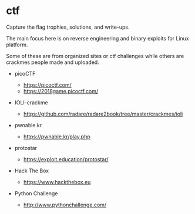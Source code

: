 # ctf

Capture the flag trophies, solutions, and write-ups.

The main focus here is on reverse engineering and binary exploits for Linux platform.

Some of these are from organized sites or ctf challenges while others are crackmes people made and uploaded.


* picoCTF
    * https://picoctf.com/
    * https://2018game.picoctf.com/

* IOLI-crackme
    * https://github.com/radare/radare2book/tree/master/crackmes/ioli

* pwnable.kr
    * https://pwnable.kr/play.php

* protostar
    * https://exploit.education/protostar/

* Hack The Box
    * https://www.hackthebox.eu

* Python Challenge
    * http://www.pythonchallenge.com/

    
